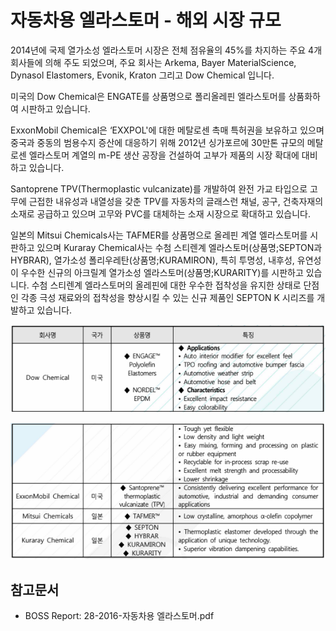 # 자동차용 엘라스토머 - 해외 시장 규모

2014년에 국제 열가소성 엘라스토머 시장은 전체 점유율의 45%를 차지하는 주요 4개 회사들에 의해 주도 되었으며, 주요 회사는 Arkema, Bayer MaterialScience, Dynasol Elastomers, Evonik, Kraton 그리고 Dow Chemical 입니다.

미국의 Dow Chemical은 ENGATE를 상품명으로 폴리올레핀 엘라스토머를 상품화하여 시판하고 있습니다.

ExxonMobil Chemical은 ‘EXXPOL'에 대한 메탈로센 촉매 특허권을 보유하고 있으며 중국과 중동의 범용수지 증산에 대응하기 위해 2012년 싱가포르에 30만톤 규모의 메탈로센 엘라스토머 계열의 m-PE 생산 공장을 건설하여 고부가 제품의 시장 확대에 대비하고 있습니다.


Santoprene TPV(Thermoplastic vulcanizate)를 개발하여 완전 가교 타입으로 고무에 근접한 내유성과 내열성을 갖춘 TPV를 자동차의 글래스런 채널, 공구, 건축자재의 소재로 공급하고 있으며 고무와 PVC를 대체하는 소재 시장으로 확대하고 있습니다.


일본의 Mitsui Chemicals사는 TAFMER를 상품명으로 올레핀 계열 엘라스토머를 시판하고 있으며 Kuraray Chemical사는 수첨 스티렌계 엘라스토머(상품명;SEPTON과 HYBRAR), 열가소성 폴리우레탄(상품명;KURAMIRON), 특히 투명성, 내후성, 유연성이 우수한 신규의 아크릴계 열가소성 엘라스토머(상품명;KURARITY)를 시판하고 있습니다. 수첨 스티렌계 엘라스토머의 올레핀에 대한 우수한 접착성을 유지한 상태로 단점인 각종 극성 재료와의 접착성을 향상시킬 수 있는 신규 제품인 SEPTON K 시리즈를 개발하고 있습니다.


![](./images/자동차용엘라스토머_Q12_1_1.PNG)


![](./images/자동차용엘라스토머_Q12_1_1_.PNG)


## 참고문서
- BOSS Report: 28-2016-자동차용 엘라스토머.pdf
